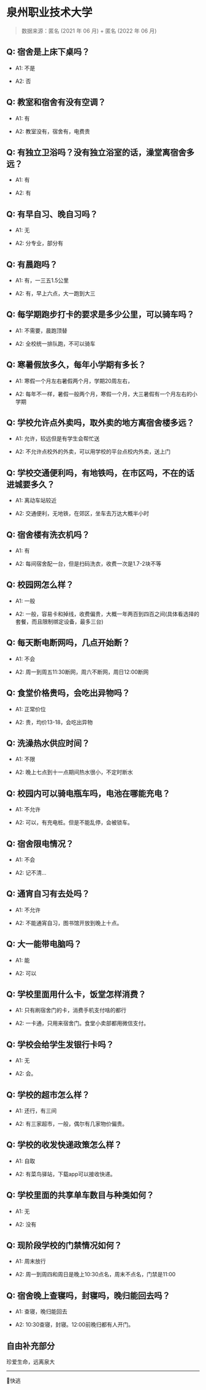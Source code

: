 # 泉州职业技术大学

> 数据来源：匿名 (2021 年 06 月) + 匿名 (2022 年 06 月)

## Q: 宿舍是上床下桌吗？

- A1: 不是

- A2: 否

## Q: 教室和宿舍有没有空调？

- A1: 有

- A2: 教室没有，宿舍有，电费贵

## Q: 有独立卫浴吗？没有独立浴室的话，澡堂离宿舍多远？

- A1: 有

- A2: 有

## Q: 有早自习、晚自习吗？

- A1: 无

- A2: 分专业，部分有

## Q: 有晨跑吗？

- A1: 有，一三五1.5公里

- A2: 有，早上六点，大一跑到大三

## Q: 每学期跑步打卡的要求是多少公里，可以骑车吗？

- A1: 不需要，晨跑顶替

- A2: 全校统一排队跑，不可以骑车

## Q: 寒暑假放多久，每年小学期有多长？

- A1: 寒假一个月左右暑假两个月，学期20周左右，

- A2: 每年不一样，暑假一般两个月，寒假一个月，大三暑假有一个月左右的小学期

## Q: 学校允许点外卖吗，取外卖的地方离宿舍楼多远？

- A1: 允许，较远但是有学生会帮忙送

- A2: 不允许点校外的外卖，可以用学校的平台点校内外卖，送上门

## Q: 学校交通便利吗，有地铁吗，在市区吗，不在的话进城要多久？

- A1: 离动车站较近

- A2: 交通便利，无地铁，在郊区，坐车去万达大概半小时

## Q: 宿舍楼有洗衣机吗？

- A1: 有

- A2: 每间宿舍配一台，但是扫码洗衣，收费一次是1.7-2块不等

## Q: 校园网怎么样？

- A1: 一般

- A2: 一般，容易卡和掉线，收费偏贵，大概一年两百到四百之间(具体看选择的套餐，而且限制绑定设备，最多三台)

## Q: 每天断电断网吗，几点开始断？

- A1: 不会

- A2: 周一到周五11:30断网，周六不断网，周日12:00断网

## Q: 食堂价格贵吗，会吃出异物吗？

- A1: 正常价位

- A2: 贵，均价13-18，会吃出异物

## Q: 洗澡热水供应时间？

- A1: 不限

- A2: 晚上七点到十一点期间热水很小，不定时断水

## Q: 校园内可以骑电瓶车吗，电池在哪能充电？

- A1: 不允许

- A2: 可以，有充电桩。但是不能乱停，会被锁车。

## Q: 宿舍限电情况？

- A1: 不会

- A2: 记不清…

## Q: 通宵自习有去处吗？

- A1: 不允许

- A2: 不能通宵自习，图书馆开放到晚上十点。

## Q: 大一能带电脑吗？

- A1: 能

- A2: 可以

## Q: 学校里面用什么卡，饭堂怎样消费？

- A1: 只有刷宿舍门的卡，消费手机支付啥的都行

- A2: 一卡通，只用来宿舍门。食堂小卖部都用微信支付。

## Q: 学校会给学生发银行卡吗？

- A1: 无

- A2: 会。

## Q: 学校的超市怎么样？

- A1: 还行，有三间

- A2: 有三家超市，一般，偶尔有几家物价偏贵。

## Q: 学校的收发快递政策怎么样？

- A1: 自取

- A2: 有菜鸟驿站，下载app可以接收快递。

## Q: 学校里面的共享单车数目与种类如何？

- A1: 无

- A2: 没有

## Q: 现阶段学校的门禁情况如何？

- A1: 周末放行

- A2: 周一到周四和周日是晚上10:30点名，周末不点名，门禁是11:00

## Q: 宿舍晚上查寝吗，封寝吗，晚归能回去吗？

- A1: 查寝，晚归能回去

- A2: 10:30查寝，封寝。12:00前晚归都有人开门。

## 自由补充部分

珍爱生命，远离泉大

***

🤣快逃